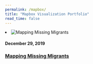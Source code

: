 ```yaml
---
permalink: /mapbox/
title: "Mapbox Visualization Portfolio"
read_time: false
---
```

         

<li class="project-list-item"> 
    <img 
    src="https://raw.githubusercontent.com/connorrothschild/connorrothschild.github.io/master/_assets/images/map-missing-migrants.jpg" 
    alt="Mapping Missing Migrants" 
    class="project-list-item-thumbnail"> 
    <div class="project-list-item-text-wrap"> 
        <h4 class="project-list-item-date">December 29, 2019</h4> 
        <a href="https://connorrothschild.github.io/map-missing-migrants/" class="project-list-item-link" target="_blank"> 
        <h3 class="project-list-item-title">Mapping Missing Migrants</h3>
        </a> 
    </div> 
</li>
